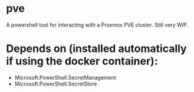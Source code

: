 # pve
A powershell tool for interacting with a Proxmox PVE cluster. Still very WIP.

# Depends on (installed automatically if using the docker container):

 - Microsoft.PowerShell.SecretManagement
 - Microsoft.PowerShell.SecretStore
